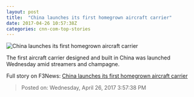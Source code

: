 ```yaml
---
layout: post
title:  "China launches its first homegrown aircraft carrier"
date: 2017-04-26 10:57:38Z
categories: cnn-com-top-stories
---
```


![China launches its first homegrown aircraft carrier](http://i2.cdn.cnn.com/cnnnext/dam/assets/170426111818-china-aircraft-carrier-launch-super-tease.jpg)

The first aircraft carrier designed and built in China was launched Wednesday amid streamers and champagne.


Full story on F3News: [China launches its first homegrown aircraft carrier](http://www.f3nws.com/n/AVxryE)

> Posted on: Wednesday, April 26, 2017 3:57:38 PM
